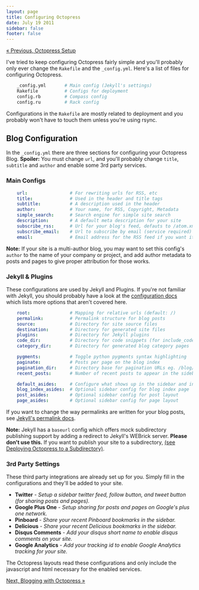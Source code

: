 ```yaml
---
layout: page
title: Configuring Octopress
date: July 19 2011
sidebar: false
footer: false
---
```


[&laquo; Previous, Octopress Setup](/docs/setup)

I've tried to keep configuring Octopress fairly simple and you'll probably only ever change the `Rakefile` and the `_config.yml`.
Here's a list of files for configuring Octopress.

``` sh
    _config.yml       # Main config (Jekyll's settings)
    Rakefile          # Configs for deployment
    config.rb         # Compass config
    config.ru         # Rack config
```

Configurations in the `Rakefile` are mostly related to deployment and you probably won't have to touch them unless you're using rsync.

## Blog Configuration

In the `_config.yml` there are three sections for configuring your Octopress Blog.
**Spoiler:** You must change `url`, and you'll probably change `title`, `subtitle` and `author` and enable some 3rd party services.

### Main Configs

``` yaml
    url:                # For rewriting urls for RSS, etc
    title:              # Used in the header and title tags
    subtitle:           # A description used in the header
    author:             # Your name, for RSS, Copyright, Metadata
    simple_search:      # Search engine for simple site search
    description:        # A default meta description for your site
    subscribe_rss:      # Url for your blog's feed, defauts to /atom.xml
    subscribe_email:    # Url to subscribe by email (service required)
    email:              # Email address for the RSS feed if you want it.
```

**Note:** If your site is a multi-author blog, you may want to set this config's `author` to the name of your
company or project, and add author metadata to posts and pages to give proper attribution for those works.

### Jekyll & Plugins
These configurations are used by Jekyll and Plugins. If you're not familiar with Jekyll, you should probably have a look at the [configuration docs](https://github.com/mojombo/jekyll/wiki/Configuration) which lists more options that aren't covered here.

``` yaml
    root:               # Mapping for relative urls (default: /)
    permalink:          # Permalink structure for blog posts
    source:             # Directory for site source files
    destination:        # Directory for generated site files
    plugins:            # Directory for Jekyll plugins
    code_dir:           # Directory for code snippets (for include_code plugin)
    category_dir:       # Directory for generated blog category pages

    pygments:           # Toggle python pygments syntax highlighting
    paginate:           # Posts per page on the blog index
    pagination_dir:     # Directory base for pagination URLs eg. /blog/page/2/
    recent_posts:       # Number of recent posts to appear in the sidebar

    default_asides:     # Configure what shows up in the sidebar and in what order
    blog_index_asides:  # Optional sidebar config for blog index page
    post_asides:        # Optional sidebar config for post layout
    page_asides:        # Optional sidebar config for page layout
```

If you want to change the way permalinks are written for your blog posts, see [Jekyll's permalink docs](https://github.com/mojombo/jekyll/wiki/Permalinks).

**Note:** Jekyll has a `baseurl` config which offers mock subdirectory publishing support by adding a redirect to Jekyll's WEBrick server. **Please don't use this.**
If you want to publish your site to a subdirectory, [(see Deploying Octopress to a Subdirectory)](/docs/deploying/subdir/).

<h3 id="third_party">3rd Party Settings</h3>
These third party integrations are already set up for you. Simply fill in the configurations and they'll be added to your site.

- **Twitter** - *Setup a sidebar twitter feed, follow button, and tweet button (for sharing posts and pages).*
- **Google Plus One** - *Setup sharing for posts and pages on Google's plus one network.*
- **Pinboard** - *Share your recent Pinboard bookmarks in the sidebar.*
- **Delicious** - *Share your recent Delicious bookmarks in the sidebar.*
- **Disqus Comments** - *Add your disqus short name to enable disqus comments on your site.*
- **Google Analytics** - *Add your tracking id to enable Google Analytics tracking for your site.*

The Octopress layouts read these configurations and only include the javascript and html necessary for the enabled services.

[Next, Blogging with Octopress &raquo;](/docs/blogging/)
